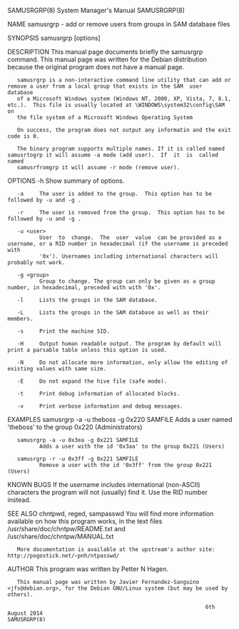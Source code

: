 SAMUSRGRP(8)                                                  System Manager's Manual                                                 SAMUSRGRP(8)

NAME
       samusrgrp - add or remove users from groups in SAM database files

SYNOPSIS
       samusrgrp [options] <samfile>

DESCRIPTION
       This  manual  page  documents briefly the samusrgrp command.  This manual page was written for the Debian distribution because the original
       program does not have a manual page.

       samusrgrp is a non-interactive command line utility that can add or remove a user from a local group that exists in the SAM  user  database
       of a Microsoft Windows system (Windows NT, 2000, XP, Vista, 7, 8.1, etc.).  This file is usually located at \WINDOWS\system32\config\SAM on
       the file system of a Microsoft Windows Operating System

       On success, the program does not output any informatin and the exit code is 0.

       The binary program supports multiple names. If it is called named samusrtogrp it will assume -a mode (add user).  If  it  is  called  named
       samusrfromgrp it will assume -r mode (remove user).

OPTIONS
       -h     Show summary of options.

       -a     The user is added to the group.  This option has to be followed by -u and -g .

       -r     The user is removed from the group.  This option has to be followed by -u and -g .

       -u <user>
              User  to  change.  The  user  value  can be provided as a username, or a RID number in hexadecimal (if the username is preceded with
              '0x'). Usernames including international characters will probably not work.

       -g <group>
              Group to change. The group can only be given as a group number, in hexadecimal, preceded with with '0x'.

       -l     Lists the groups in the SAM database.

       -L     Lists the groups in the SAM database as well as their members.

       -s     Print the machine SID.

       -H     Output human readable output. The program by default will print a parsable table unless this option is used.

       -N     Do not allocate more information, only allow the editing of existing values with same size.

       -E     Do not expand the hive file (safe mode).

       -t     Print debug information of allocated blocks.

       -v     Print verbose information and debug messages.

EXAMPLES
       samusrgrp -a -u theboss -g 0x220 SAMFILE
              Adds a user named 'theboss' to the group 0x220 (Administrators)

       samusrgrp -a -u 0x3ea -g 0x221 SAMFILE
              Adds a user with the id '0x3aa' to the group 0x221 (Users)

       samusrgrp -r -u 0x3ff -g 0x221 SAMFILE
              Remove a user with the id '0x3ff' from the group 0x221 (Users)

KNOWN BUGS
       If the username includes international (non-ASCII) characters the program will not (usually) find it. Use the RID number instead.

SEE ALSO
       chntpwd, reged, sampasswd
       You  will  find   more  information  available  on  how  this  program  works,  in  the  text  files  /usr/share/doc/chntpw/README.txt  and
       /usr/share/doc/chntpw/MANUAL.txt

       More documentation is available at the upstream's author site: http://pogostick.net/~pnh/ntpasswd/

AUTHOR
       This program was written by Petter N Hagen.

       This manual page was written by Javier Fernandez-Sanguino <jfs@debian.org>, for the Debian GNU/Linux system (but may be used by others).

                                                                  6th August 2014                                                     SAMUSRGRP(8)
